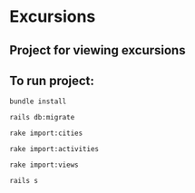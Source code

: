 # Excursions

## Project for viewing excursions

## To run project:

`bundle install`

`rails db:migrate`

`rake import:cities`

`rake import:activities`

`rake import:views`

`rails s`
